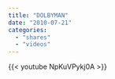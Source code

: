 ```yaml
---
title: "DOLBYMAN"
date: "2010-07-21"
categories:
  - "shares"
  - "videos"
---
```


{{< youtube NpKuVPykj0A >}}
